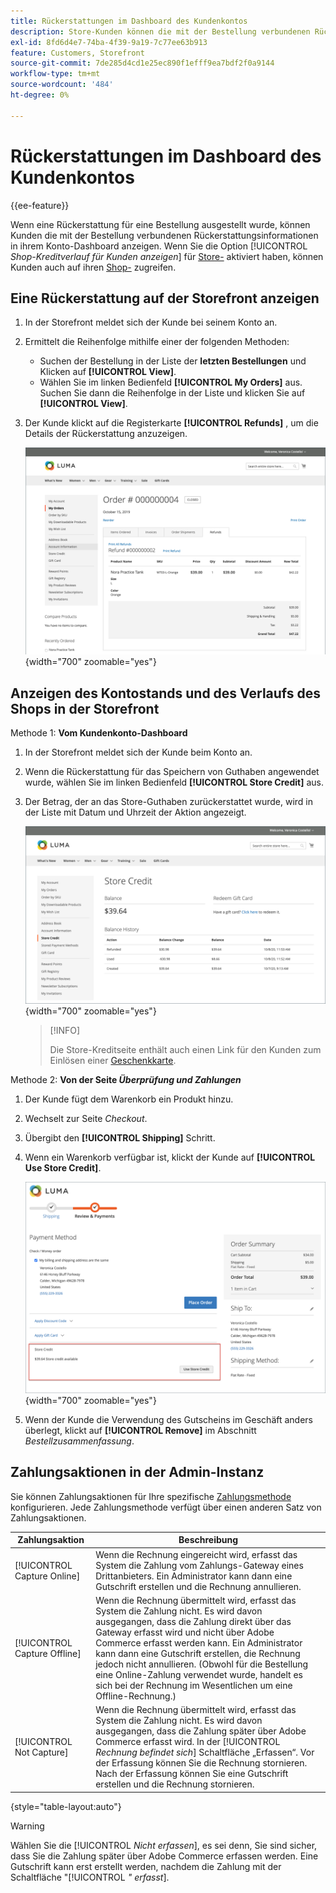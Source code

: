 ```yaml
---
title: Rückerstattungen im Dashboard des Kundenkontos
description: Store-Kunden können die mit der Bestellung verbundenen Rückerstattungsinformationen in ihrem Konto-Dashboard anzeigen.
exl-id: 8fd6d4e7-74ba-4f39-9a19-7c77ee63b913
feature: Customers, Storefront
source-git-commit: 7de285d4cd1e25ec890f1efff9ea7bdf2f0a9144
workflow-type: tm+mt
source-wordcount: '484'
ht-degree: 0%

---
```


# Rückerstattungen im Dashboard des Kundenkontos

{{ee-feature}}

Wenn eine Rückerstattung für eine Bestellung ausgestellt wurde, können Kunden die mit der Bestellung verbundenen Rückerstattungsinformationen in ihrem Konto-Dashboard anzeigen. Wenn Sie die Option [!UICONTROL _Shop-Kreditverlauf für Kunden anzeigen_] für [Store-](../customers/credit-configure.md) aktiviert haben, können Kunden auch auf ihren [Shop-](../customers/store-credit.md) zugreifen.

## Eine Rückerstattung auf der Storefront anzeigen

1. In der Storefront meldet sich der Kunde bei seinem Konto an.

1. Ermittelt die Reihenfolge mithilfe einer der folgenden Methoden:

   * Suchen der Bestellung in der Liste der **letzten Bestellungen** und Klicken auf **[!UICONTROL View]**.
   * Wählen Sie im linken Bedienfeld **[!UICONTROL My Orders]** aus. Suchen Sie dann die Reihenfolge in der Liste und klicken Sie auf **[!UICONTROL View]**.

1. Der Kunde klickt auf die Registerkarte **[!UICONTROL Refunds]** , um die Details der Rückerstattung anzuzeigen.

   ![Details zur Rückerstattung in der Storefront](assets/customer-account-order-refunds.png){width="700" zoomable="yes"}

## Anzeigen des Kontostands und des Verlaufs des Shops in der Storefront

Methode 1: **Vom Kundenkonto-Dashboard**

1. In der Storefront meldet sich der Kunde beim Konto an.

1. Wenn die Rückerstattung für das Speichern von Guthaben angewendet wurde, wählen Sie im linken Bedienfeld **[!UICONTROL Store Credit]** aus.

1. Der Betrag, der an das Store-Guthaben zurückerstattet wurde, wird in der Liste mit Datum und Uhrzeit der Aktion angezeigt.

   ![Rückerstatteter Betrag zur Speicherung des Guthabens](assets/customer-account-store-credit.png){width="700" zoomable="yes"}

   >[!INFO]
   >
   >Die Store-Kreditseite enthält auch einen Link für den Kunden zum Einlösen einer [Geschenkkarte](../stores-purchase/product-gift-card-workflow.md#check-status-and-balance-of-the-gift-card).

Methode 2: **Von der Seite _Überprüfung und Zahlungen_**

1. Der Kunde fügt dem Warenkorb ein Produkt hinzu.

2. Wechselt zur Seite _Checkout_.

3. Übergibt den **[!UICONTROL Shipping]** Schritt.

4. Wenn ein Warenkorb verfügbar ist, klickt der Kunde auf **[!UICONTROL Use Store Credit]**.

   ![Gutschrift auf der Seite Überprüfen und Zahlungen speichern](assets/customer-account-order-refund-from-checkout.png){width="700" zoomable="yes"}

5. Wenn der Kunde die Verwendung des Gutscheins im Geschäft anders überlegt, klickt auf **[!UICONTROL Remove]** im Abschnitt _Bestellzusammenfassung_.

## Zahlungsaktionen in der Admin-Instanz

Sie können Zahlungsaktionen für Ihre spezifische [Zahlungsmethode](../configuration-reference/sales/payment-methods.md) konfigurieren. Jede Zahlungsmethode verfügt über einen anderen Satz von Zahlungsaktionen.

| Zahlungsaktion | Beschreibung |
|--- |---|
| [!UICONTROL Capture Online] | Wenn die Rechnung eingereicht wird, erfasst das System die Zahlung vom Zahlungs-Gateway eines Drittanbieters. Ein Administrator kann dann eine Gutschrift erstellen und die Rechnung annullieren. |
| [!UICONTROL Capture Offline] | Wenn die Rechnung übermittelt wird, erfasst das System die Zahlung nicht. Es wird davon ausgegangen, dass die Zahlung direkt über das Gateway erfasst wird und nicht über Adobe Commerce erfasst werden kann. Ein Administrator kann dann eine Gutschrift erstellen, die Rechnung jedoch nicht annullieren. (Obwohl für die Bestellung eine Online-Zahlung verwendet wurde, handelt es sich bei der Rechnung im Wesentlichen um eine Offline-Rechnung.) |
| [!UICONTROL Not Capture] | Wenn die Rechnung übermittelt wird, erfasst das System die Zahlung nicht. Es wird davon ausgegangen, dass die Zahlung später über Adobe Commerce erfasst wird. In der [!UICONTROL _Rechnung befindet sich_] Schaltfläche „Erfassen“. Vor der Erfassung können Sie die Rechnung stornieren. Nach der Erfassung können Sie eine Gutschrift erstellen und die Rechnung stornieren. |

{style="table-layout:auto"}

>[!WARNING]
>
>Wählen Sie die [!UICONTROL _Nicht erfassen_], es sei denn, Sie sind sicher, dass Sie die Zahlung später über Adobe Commerce erfassen werden. Eine Gutschrift kann erst erstellt werden, nachdem die Zahlung mit der Schaltfläche &quot;[!UICONTROL _&quot; erfasst_].
